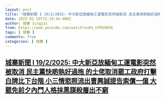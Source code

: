 ```yaml
---
layout: post
title: "城寨新聞 I 19/2/2025: 中大新亞放緬甸工運電影突然被取消 民主黨快啲執好過拖 的士佬取消罷工政府打擊白牌比下台階 小三情慾照流出曹興誠提告索償一億 大罷免前夕內鬥人格抹黑謀殺層出不窮"
date: 2025-02-19T15:19:44.000Z
author: 城寨 Singjai
from: https://www.youtube.com/watch?v=KU_U7M390F8
tags: [ 城寨 ]
comments: True
categories: [ 城寨 ]
---
```

<!--1739978384000-->
[城寨新聞 I 19/2/2025: 中大新亞放緬甸工運電影突然被取消 民主黨快啲執好過拖 的士佬取消罷工政府打擊白牌比下台階 小三情慾照流出曹興誠提告索償一億 大罷免前夕內鬥人格抹黑謀殺層出不窮](https://www.youtube.com/watch?v=KU_U7M390F8)
------

<div>

</div>
